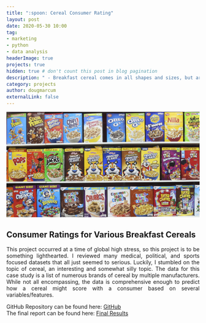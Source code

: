 ```yaml
---
title: ":spoon: Cereal Consumer Rating"
layout: post
date: 2020-05-30 10:00
tag: 
- marketing
- python
- data analysis
headerImage: true
projects: true
hidden: true # don't count this post in blog pagination
description: " - Breakfast cereal comes in all shapes and sizes, but are there certain features that can predict how a consumer will rate a cereal?"
category: projects
author: dougmarcum
externalLink: false
---
```


![Screenshot](/assets/images/cereal.jpg)

## Consumer Ratings for Various Breakfast Cereals  

<p align="justify">This project occurred at a time of global high stress, so this project is to be something lighthearted. I reviewed many medical, political, and sports focused datasets that all just seemed to serious. Luckily, I stumbled on the topic of cereal, an interesting and somewhat silly topic. The data for this case study is a list of numerous brands of cereal by multiple manufacturers. While not all encompassing, the data is comprehensive enough to predict how a cereal might score with a consumer based on several variables/features.</p>   


GitHub Repository can be found here: [GitHub](https://github.com/MarcumDoug/Consumer_Cereal_Ratings)  
The final report can be found here: [Final Results](https://github.com/MarcumDoug/Consumer_Cereal_Ratings/blob/main/Case%20Study/Marcum_DSC550_CS_Final.pdf)  

